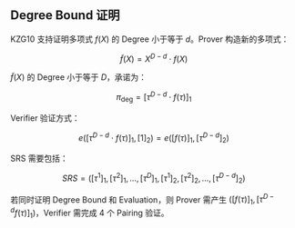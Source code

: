 ## Degree Bound 证明

KZG10 支持证明多项式 $f(X)$ 的 Degree 小于等于 $d$。Prover 构造新的多项式：

$$
\tilde{f}(X) = X^{D-d} \cdot f(X)
$$

$\tilde{f}(X)$ 的 Degree 小于等于 $D$，承诺为：

$$
\pi_{\text{deg}} = [\tau^{D-d} \cdot f(\tau)]_1
$$

Verifier 验证方式：

$$
e\left([\tau^{D-d} \cdot f(\tau)]_1, [1]_2 \right) = e\left([f(\tau)]_1, [\tau^{D-d}]_2 \right)
$$

SRS 需要包括：

$$
SRS = \left(
[\tau^1]_1, [\tau^2]_1, \dots, [\tau^D]_1,
[\tau^1]_2, [\tau^2]_2, \dots, [\tau^{D-d}]_2
\right)
$$

若同时证明 Degree Bound 和 Evaluation，则 Prover 需产生 $([f(\tau)]_1, [\tau^{D-d} f(\tau)]_1)$，Verifier 需完成 4 个 Pairing 验证。